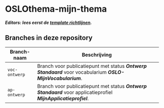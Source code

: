 # OSLOthema-mijn-thema

**_Editors: lees eerst de [template richtlijnen](GUIDEME.md)._**

## Branches in deze repository

| Branch-naam | Beschrijving |
| ----------- | ------------ |
| `voc-ontwerp` | Branch voor publicatiepunt met status **_Ontwerp Standaard_** voor vocabularium **_OSLO-MijnVocabularium_**. |
| `ap-ontwerp` | Branch voor publicatiepunt met status **_Ontwerp Standaard_** voor applicatieprofiel **_MijnApplicatieprofiel_**. |
